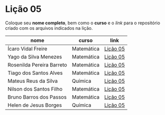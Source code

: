 # Lição 05

Coloque seu **nome completo**, bem como o **curso** e o _link_ para o repositório criado com os arquivos indicados na lição.

nome | curso | link
---- |------ | -----
Ícaro Vidal Freire | Matemática | [Lição 05](https://github.com/icaro-freire/licao_05)
Yago da Silva Menezes | Matemática | [Lição 05](https://github.com/yago-menezes/licao_05)
Rosenilda Pereira Barreto|Matemática|[Lição 05](https://github.com/Rosenilda-Barreto/licao_05)
Tiago dos Santos Alves | Matemática | [Lição 05](https://github.com/Tiago2332/licao_05)
Mateus Reus da Silva | Química | [Lição 05](https://github.com/Mateusreisdasilva/licao_05)
Nilson dos Santos Filho | Matemática | [Lição 05](https://github.com/Nison-dos-Satos-Filho/Licao_05)
Bruno Barros dos Passos | Matemática | [Lição 05](https://github.com/brunnoobarros/licao_05)
Helen de Jesus Borges | Química | [Lição 05](https://github.com/helenborges/licao_05)
